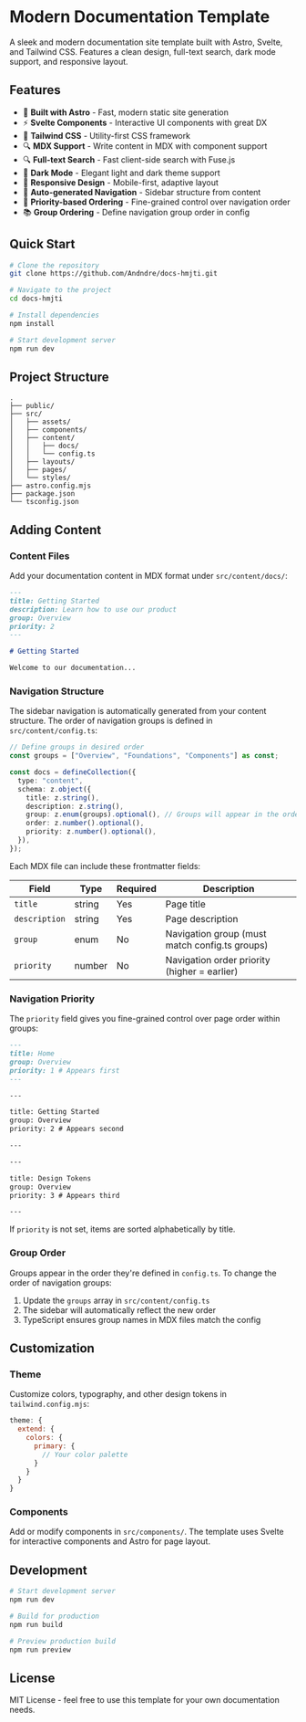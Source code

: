 # Modern Documentation Template

A sleek and modern documentation site template built with Astro, Svelte, and Tailwind CSS. Features a clean design, full-text search, dark mode support, and responsive layout.

## Features

- 🚀 **Built with Astro** - Fast, modern static site generation
- ⚡️ **Svelte Components** - Interactive UI components with great DX
- 🎨 **Tailwind CSS** - Utility-first CSS framework
- 🔍 **MDX Support** - Write content in MDX with component support
- 🔍 **Full-text Search** - Fast client-side search with Fuse.js
- 🌙 **Dark Mode** - Elegant light and dark theme support
- 📱 **Responsive Design** - Mobile-first, adaptive layout
- 🧩 **Auto-generated Navigation** - Sidebar structure from content
- 🎯 **Priority-based Ordering** - Fine-grained control over navigation order
- 📚 **Group Ordering** - Define navigation group order in config

## Quick Start

```bash
# Clone the repository
git clone https://github.com/Andndre/docs-hmjti.git

# Navigate to the project
cd docs-hmjti

# Install dependencies
npm install

# Start development server
npm run dev
```

## Project Structure

```
.
├── public/
├── src/
│   ├── assets/
│   ├── components/
│   ├── content/
│   │   ├── docs/
│   │   └── config.ts
│   ├── layouts/
│   ├── pages/
│   └── styles/
├── astro.config.mjs
├── package.json
└── tsconfig.json
```

## Adding Content

### Content Files

Add your documentation content in MDX format under `src/content/docs/`:

```md
---
title: Getting Started
description: Learn how to use our product
group: Overview
priority: 2
---

# Getting Started

Welcome to our documentation...
```

### Navigation Structure

The sidebar navigation is automatically generated from your content structure. The order of navigation groups is defined in `src/content/config.ts`:

```typescript
// Define groups in desired order
const groups = ["Overview", "Foundations", "Components"] as const;

const docs = defineCollection({
  type: "content",
  schema: z.object({
    title: z.string(),
    description: z.string(),
    group: z.enum(groups).optional(), // Groups will appear in the order defined above
    order: z.number().optional(),
    priority: z.number().optional(),
  }),
});
```

Each MDX file can include these frontmatter fields:

| Field         | Type   | Required | Description                                    |
| ------------- | ------ | -------- | ---------------------------------------------- |
| `title`       | string | Yes      | Page title                                     |
| `description` | string | Yes      | Page description                               |
| `group`       | enum   | No       | Navigation group (must match config.ts groups) |
| `priority`    | number | No       | Navigation order priority (higher = earlier)   |

### Navigation Priority

The `priority` field gives you fine-grained control over page order within groups:

```md
---
title: Home
group: Overview
priority: 1 # Appears first
---

---

title: Getting Started
group: Overview
priority: 2 # Appears second

---

---

title: Design Tokens
group: Overview
priority: 3 # Appears third

---
```

If `priority` is not set, items are sorted alphabetically by title.

### Group Order

Groups appear in the order they're defined in `config.ts`. To change the order of navigation groups:

1. Update the `groups` array in `src/content/config.ts`
2. The sidebar will automatically reflect the new order
3. TypeScript ensures group names in MDX files match the config

## Customization

### Theme

Customize colors, typography, and other design tokens in `tailwind.config.mjs`:

```js
theme: {
  extend: {
    colors: {
      primary: {
        // Your color palette
      }
    }
  }
}
```

### Components

Add or modify components in `src/components/`. The template uses Svelte for interactive components and Astro for page layout.

## Development

```bash
# Start development server
npm run dev

# Build for production
npm run build

# Preview production build
npm run preview
```

## License

MIT License - feel free to use this template for your own documentation needs.

